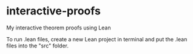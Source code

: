# interactive-proofs
My interactive theorem proofs using Lean

To run .lean files, create a new Lean project in terminal and put the .lean files into the "src" folder.
